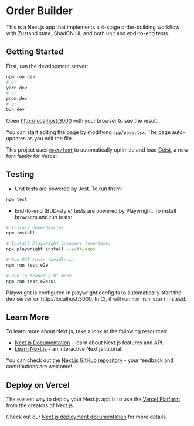 # Order Builder

This is a Next.js app that implements a 4-stage order-building workflow with Zustand state, ShadCN UI, and both unit and end-to-end tests.

## Getting Started

First, run the development server:

```bash
npm run dev
# or
yarn dev
# or
pnpm dev
# or
bun dev
```

Open [http://localhost:3000](http://localhost:3000) with your browser to see the result.

You can start editing the page by modifying `app/page.tsx`. The page auto-updates as you edit the file.

This project uses [`next/font`](https://nextjs.org/docs/app/building-your-application/optimizing/fonts) to automatically optimize and load [Geist](https://vercel.com/font), a new font family for Vercel.

## Testing

- Unit tests are powered by Jest. To run them:

```bash
npm test
```

- End-to-end (BDD-style) tests are powered by Playwright. To install browsers and run tests:

```bash
# Install dependencies
npm install

# Install Playwright browsers (one-time)
npx playwright install --with-deps

# Run E2E tests (headless)
npm run test:e2e

# Run in headed / UI mode
npm run test:e2e:ui
```

Playwright is configured in playwright.config.ts to automatically start the dev server on http://localhost:3000. In CI, it will run `npm run start` instead.

## Learn More

To learn more about Next.js, take a look at the following resources:

- [Next.js Documentation](https://nextjs.org/docs) - learn about Next.js features and API.
- [Learn Next.js](https://nextjs.org/learn) - an interactive Next.js tutorial.

You can check out [the Next.js GitHub repository](https://github.com/vercel/next.js) - your feedback and contributions are welcome!

## Deploy on Vercel

The easiest way to deploy your Next.js app is to use the [Vercel Platform](https://vercel.com/new?utm_medium=default-template&filter=next.js&utm_source=create-next-app&utm_campaign=create-next-app-readme) from the creators of Next.js.

Check out our [Next.js deployment documentation](https://nextjs.org/docs/app/building-your-application/deploying) for more details.

